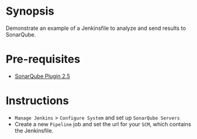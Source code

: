 # Synopsis

Demonstrate an example of a Jenkinsfile to analyze and send results to SonarQube.

# Pre-requisites

- [SonarQube Plugin 2.5](https://wiki.jenkins-ci.org/display/JENKINS/SonarQube+plugin)

# Instructions

- `Manage Jenkins` > `Configure System` and set up `SonarQube Servers`
- Create a new `Pipeline` job and set the url for your `SCM`, which contains the Jenkinsfile.

